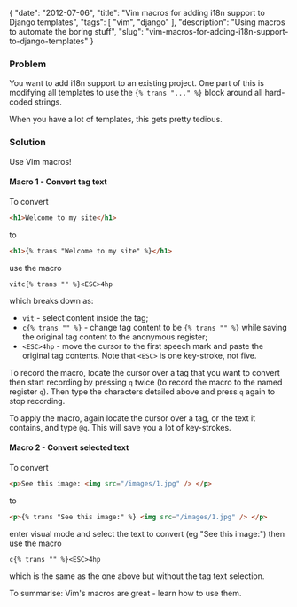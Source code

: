 {
    "date": "2012-07-06",
    "title": "Vim macros for adding i18n support to Django templates",
    "tags": [
        "vim",
        "django"
    ],
    "description": "Using macros to automate the boring stuff",
    "slug": "vim-macros-for-adding-i18n-support-to-django-templates"
}

### Problem

You want to add i18n support to an existing project. One part of this is
modifying all templates to use the `{% trans "..." %}` block around all
hard-coded strings.

When you have a lot of templates, this gets pretty tedious.

### Solution

Use Vim macros!

#### Macro 1 - Convert tag text

To convert

``` html
<h1>Welcome to my site</h1>
```

to

``` html
<h1>{% trans "Welcome to my site" %}</h1>
```

use the macro

``` vim
vitc{% trans "" %}<ESC>4hp
```

which breaks down as:

-   `vit` - select content inside the tag;
-   `c{% trans "" %}` - change tag content to be `{% trans "" %}` while
    saving the original tag content to the anonymous register;
-   `<ESC>4hp` - move the cursor to the first speech mark and paste the
    original tag contents. Note that `<ESC>` is one key-stroke, not
    five.

To record the macro, locate the cursor over a tag that you want to
convert then start recording by pressing `q` twice (to record the macro
to the named register `q`). Then type the characters detailed above and
press `q` again to stop recording.

To apply the macro, again locate the cursor over a tag, or the text it
contains, and type `@q`. This will save you a lot of key-strokes.

#### Macro 2 - Convert selected text

To convert

``` html
<p>See this image: <img src="/images/1.jpg" /> </p>
```

to

``` html
<p>{% trans "See this image:" %} <img src="/images/1.jpg" /> </p>
```

enter visual mode and select the text to convert (eg "See this image:")
then use the macro

``` vim
c{% trans "" %}<ESC>4hp
```

which is the same as the one above but without the tag text selection.

To summarise: Vim's macros are great - learn how to use them.
